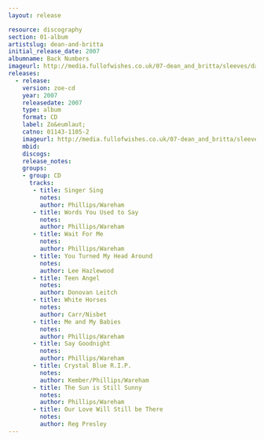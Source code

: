 ```yaml
---
layout: release

resource: discography
section: 01-album
artistslug: dean-and-britta
initial_release_date: 2007
albumname: Back Numbers
imageurl: http://media.fullofwishes.co.uk/07-dean_and_britta/sleeves/dab_backnumbers.jpg
releases:
  - release: 
    version: zoe-cd
    year: 2007
    releasedate: 2007
    type: album
    format: CD
    label: Zo&eumlaut;
    catno: 01143-1105-2
    imageurl: http://media.fullofwishes.co.uk/07-dean_and_britta/sleeves/dab_backnumbers.jpg
    mbid: 
    discogs: 
    release_notes:
    groups:
    - group: CD
      tracks:
       - title: Singer Sing
         notes: 
         author: Phillips/Wareham
       - title: Words You Used to Say
         notes: 
         author: Phillips/Wareham
       - title: Wait For Me
         notes: 
         author: Phillips/Wareham
       - title: You Turned My Head Around
         notes: 
         author: Lee Hazlewood
       - title: Teen Angel
         notes: 
         author: Donovan Leitch
       - title: White Horses
         notes: 
         author: Carr/Nisbet
       - title: Me and My Babies
         notes: 
         author: Phillips/Wareham
       - title: Say Goodnight
         notes: 
         author: Phillips/Wareham
       - title: Crystal Blue R.I.P.
         notes: 
         author: Kember/Phillips/Wareham
       - title: The Sun is Still Sunny
         notes: 
         author: Phillips/Wareham
       - title: Our Love Will Still be There
         notes: 
         author: Reg Presley
---
```

